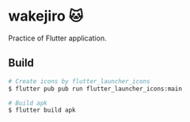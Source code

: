 # wakejiro 🐱

Practice of Flutter application.

## Build
```bash
# Create icons by flutter_launcher_icons
$ flutter pub pub run flutter_launcher_icons:main

# Build apk
$ flutter build apk
```
